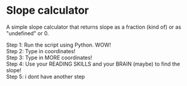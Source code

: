 # Slope calculator
A simple slope calculator that returns slope as a fraction (kind of) or as "undefined" or 0.

Step 1: Run the script using Python. WOW!  
Step 2: Type in coordinates!  
Step 3: Type in MORE coordinates!  
Step 4: Use your READING SKILLS and your BRAIN (maybe) to find the slope!  
Step 5: i dont have another step  
